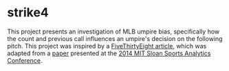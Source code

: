 # strike4

This project presents an investigation of MLB umpire bias, specifically how the count and previous call influences an umpire's decision on the following pitch. This project was inspired by a [FiveThirtyEight article](https://fivethirtyeight.com/features/four-strikes-and-youre-out/), which was adapted from a [paper](http://www.sloansportsconference.com/wp-content/uploads/2014/02/2014_SSAC_What-Does-it-Take-to-Call-a-Strike.pdf) presented at the [2014 MIT Sloan Sports Analytics Conference](http://www.sloansportsconference.com/content/what-does-it-take-to-call-a-strike-three-biases-in-umpire-decision-making/).
